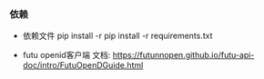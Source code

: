 ### 依赖
* 依赖文件
pip install -r pip install -r requirements.txt

* futu openid客户端
文档: https://futunnopen.github.io/futu-api-doc/intro/FutuOpenDGuide.html

